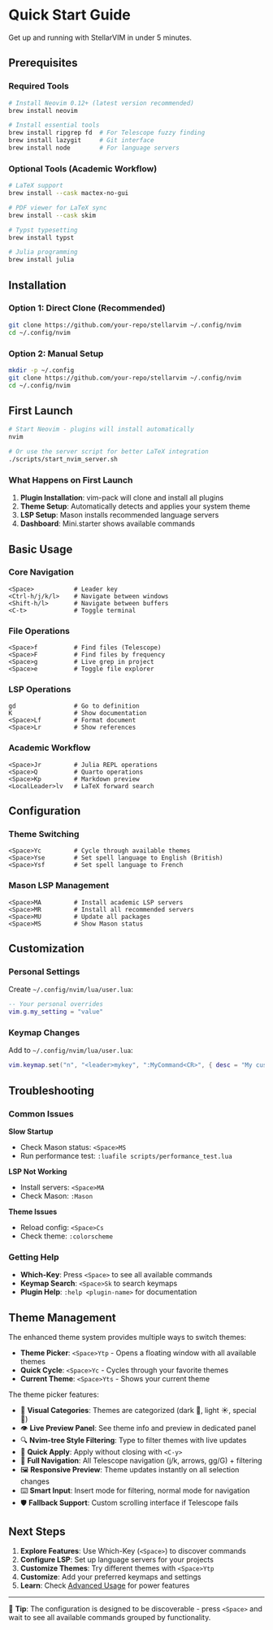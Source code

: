 # Quick Start Guide

Get up and running with StellarVIM in under 5 minutes.

## Prerequisites

### Required Tools
```bash
# Install Neovim 0.12+ (latest version recommended)
brew install neovim

# Install essential tools
brew install ripgrep fd  # For Telescope fuzzy finding
brew install lazygit     # Git interface
brew install node        # For language servers
```

### Optional Tools (Academic Workflow)
```bash
# LaTeX support
brew install --cask mactex-no-gui

# PDF viewer for LaTeX sync
brew install --cask skim

# Typst typesetting
brew install typst

# Julia programming
brew install julia
```

## Installation

### Option 1: Direct Clone (Recommended)
```bash
git clone https://github.com/your-repo/stellarvim ~/.config/nvim
cd ~/.config/nvim
```

### Option 2: Manual Setup
```bash
mkdir -p ~/.config
git clone https://github.com/your-repo/stellarvim ~/.config/nvim
cd ~/.config/nvim
```

## First Launch

```bash
# Start Neovim - plugins will install automatically
nvim

# Or use the server script for better LaTeX integration
./scripts/start_nvim_server.sh
```

### What Happens on First Launch

1. **Plugin Installation**: vim-pack will clone and install all plugins
2. **Theme Setup**: Automatically detects and applies your system theme
3. **LSP Setup**: Mason installs recommended language servers
4. **Dashboard**: Mini.starter shows available commands

## Basic Usage

### Core Navigation
```vim
<Space>           # Leader key
<Ctrl-h/j/k/l>    # Navigate between windows
<Shift-h/l>       # Navigate between buffers
<C-t>             # Toggle terminal
```

### File Operations
```vim
<Space>f          # Find files (Telescope)
<Space>F          # Find files by frequency
<Space>g          # Live grep in project
<Space>e          # Toggle file explorer
```

### LSP Operations
```vim
gd                # Go to definition
K                 # Show documentation
<Space>Lf         # Format document
<Space>Lr         # Show references
```

### Academic Workflow
```vim
<Space>Jr         # Julia REPL operations
<Space>Q          # Quarto operations
<Space>Kp         # Markdown preview
<LocalLeader>lv   # LaTeX forward search
```

## Configuration

### Theme Switching
```vim
<Space>Yc         # Cycle through available themes
<Space>Yse        # Set spell language to English (British)
<Space>Ysf        # Set spell language to French
```

### Mason LSP Management
```vim
<Space>MA         # Install academic LSP servers
<Space>MR         # Install all recommended servers
<Space>MU         # Update all packages
<Space>MS         # Show Mason status
```

## Customization

### Personal Settings
Create `~/.config/nvim/lua/user.lua`:
```lua
-- Your personal overrides
vim.g.my_setting = "value"
```

### Keymap Changes
Add to `~/.config/nvim/lua/user.lua`:
```lua
vim.keymap.set("n", "<leader>mykey", ":MyCommand<CR>", { desc = "My custom command" })
```

## Troubleshooting

### Common Issues

**Slow Startup**
- Check Mason status: `<Space>MS`
- Run performance test: `:luafile scripts/performance_test.lua`

**LSP Not Working**
- Install servers: `<Space>MA`
- Check Mason: `:Mason`

**Theme Issues**
- Reload config: `<Space>Cs`
- Check theme: `:colorscheme`

### Getting Help

- **Which-Key**: Press `<Space>` to see all available commands
- **Keymap Search**: `<Space>Sk` to search keymaps
- **Plugin Help**: `:help <plugin-name>` for documentation

## Theme Management

The enhanced theme system provides multiple ways to switch themes:

- **Theme Picker**: `<Space>Ytp` - Opens a floating window with all available themes
- **Quick Cycle**: `<Space>Yc` - Cycles through your favorite themes
- **Current Theme**: `<Space>Yts` - Shows your current theme

The theme picker features:
- 🎨 **Visual Categories**: Themes are categorized (dark 🌙, light ☀️, special 🎨)
- 👁️ **Live Preview Panel**: See theme info and preview in dedicated panel
- 🔍 **Nvim-tree Style Filtering**: Type to filter themes with live updates
- 🎯 **Quick Apply**: Apply without closing with `<C-y>`
- 📜 **Full Navigation**: All Telescope navigation (j/k, arrows, gg/G) + filtering
- 🖼️ **Responsive Preview**: Theme updates instantly on all selection changes
- ⌨️ **Smart Input**: Insert mode for filtering, normal mode for navigation
- 🛡️ **Fallback Support**: Custom scrolling interface if Telescope fails

## Next Steps

1. **Explore Features**: Use Which-Key (`<Space>`) to discover commands
2. **Configure LSP**: Set up language servers for your projects
3. **Customize Themes**: Try different themes with `<Space>Ytp`
4. **Customize**: Add your preferred keymaps and settings
5. **Learn**: Check [Advanced Usage](advanced/) for power features

---

🎯 **Tip**: The configuration is designed to be discoverable - press `<Space>` and wait to see all available commands grouped by functionality.
